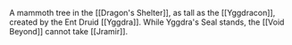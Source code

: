 A mammoth tree in the [[Dragon's Shelter]], as tall as the [[Yggdracon]], created by the Ent Druid [[Yggdra]]. While Yggdra's Seal stands, the [[Void Beyond]] cannot take [[Jramir]].
